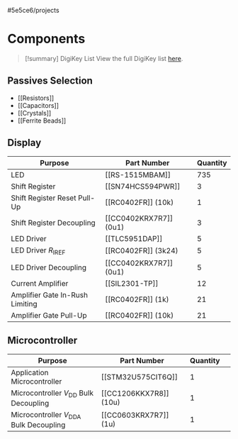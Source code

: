 #5e5ce6/projects 

# Components

> [!summary] DigiKey List
> View the full DigiKey list [here](https://www.digikey.co.nz/en/mylists/list/MLSM9W9TUP).

## Passives Selection

- [[Resistors]]
- [[Capacitors]]
- [[Crystals]]
- [[Ferrite Beads]]

## Display

| Purpose                         | Part Number            | Quantity |
| ------------------------------- | ---------------------- | -------- |
| LED                             | [[RS-1515MBAM]]        | 735      |
| Shift Register                  | [[SN74HCS594PWR]]      | 3        |
| Shift Register Reset Pull-Up    | [[RC0402FR]] (10k)     | 1        |
| Shift Register Decoupling       | [[CC0402KRX7R7]] (0u1) | 3        |
| LED Driver                      | [[TLC5951DAP]]         | 5        |
| LED Driver $R_\text{IREF}$      | [[RC0402FR]] (3k24)    | 5        |
| LED Driver Decoupling           | [[CC0402KRX7R7]] (0u1) | 5        |
| Current Amplifier               | [[SIL2301-TP]]         | 12       |
| Amplifier Gate In-Rush Limiting | [[RC0402FR]] (1k)      | 21       |
| Amplifier Gate Pull-Up          | [[RC0402FR]] (10k)     | 21       |

## Microcontroller

| Purpose                                        | Part Number            | Quantity |     |
| ---------------------------------------------- | ---------------------- | -------- | --- |
| Application Microcontroller                    | [[STM32U575CIT6Q]]     | 1        |     |
| Microcontroller $V_\text{DD}$ Bulk Decoupling  | [[CC1206KKX7R8]] (10u) | 1        |     |
| Microcontroller $V_\text{DDA}$ Bulk Decoupling | [[CC0603KRX7R7]] (1u)  | 1        |     |
